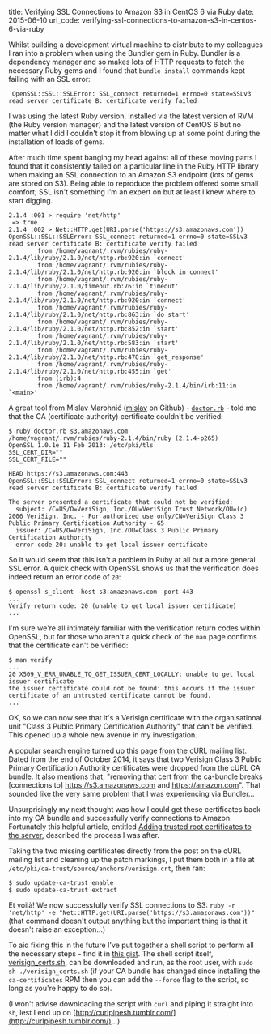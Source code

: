 title: Verifying SSL Connections to Amazon S3 in CentOS 6 via Ruby
date: 2015-06-10
url_code: verifying-ssl-connections-to-amazon-s3-in-centos-6-via-ruby

Whilst building a development virtual machine to distribute to my colleagues I ran into a problem when using the Bundler gem in Ruby. Bundler is a dependency manager and so makes lots of HTTP requests to fetch the necessary Ruby gems and I found that `bundle install` commands kept failing with an SSL error:

     OpenSSL::SSL::SSLError: SSL_connect returned=1 errno=0 state=SSLv3 read server certificate B: certificate verify failed

I was using the latest Ruby version, installed via the latest version of RVM (the Ruby version manager) and the latest version of CentOS 6 but no matter what I did I couldn't stop it from blowing up at some point during the installation of loads of gems.

After much time spent banging my head against all of these moving parts I found that it consistently failed on a particular line in the Ruby HTTP library when making an SSL connection to an Amazon S3 endpoint (lots of gems are stored on S3). Being able to reproduce the problem offered some small comfort; SSL isn't something I'm an expert on but at least I knew where to start digging.

    2.1.4 :001 > require 'net/http'
     => true 
    2.1.4 :002 > Net::HTTP.get(URI.parse('https://s3.amazonaws.com'))
    OpenSSL::SSL::SSLError: SSL_connect returned=1 errno=0 state=SSLv3 read server certificate B: certificate verify failed
            from /home/vagrant/.rvm/rubies/ruby-2.1.4/lib/ruby/2.1.0/net/http.rb:920:in `connect'
            from /home/vagrant/.rvm/rubies/ruby-2.1.4/lib/ruby/2.1.0/net/http.rb:920:in `block in connect'
            from /home/vagrant/.rvm/rubies/ruby-2.1.4/lib/ruby/2.1.0/timeout.rb:76:in `timeout'
            from /home/vagrant/.rvm/rubies/ruby-2.1.4/lib/ruby/2.1.0/net/http.rb:920:in `connect'
            from /home/vagrant/.rvm/rubies/ruby-2.1.4/lib/ruby/2.1.0/net/http.rb:863:in `do_start'
            from /home/vagrant/.rvm/rubies/ruby-2.1.4/lib/ruby/2.1.0/net/http.rb:852:in `start'
            from /home/vagrant/.rvm/rubies/ruby-2.1.4/lib/ruby/2.1.0/net/http.rb:583:in `start'
            from /home/vagrant/.rvm/rubies/ruby-2.1.4/lib/ruby/2.1.0/net/http.rb:478:in `get_response'
            from /home/vagrant/.rvm/rubies/ruby-2.1.4/lib/ruby/2.1.0/net/http.rb:455:in `get'
            from (irb):4
            from /home/vagrant/.rvm/rubies/ruby-2.1.4/bin/irb:11:in `<main>'

A great tool from Mislav Marohnić ([mislav](https://github.com/mislav) on Github) - [`doctor.rb`](https://raw.githubusercontent.com/mislav/ssl-tools/master/doctor.rb) - told me that the CA (certificate authority) certificate couldn't be verified:

    $ ruby doctor.rb s3.amazonaws.com
    /home/vagrant/.rvm/rubies/ruby-2.1.4/bin/ruby (2.1.4-p265)
    OpenSSL 1.0.1e 11 Feb 2013: /etc/pki/tls
    SSL_CERT_DIR=""
    SSL_CERT_FILE=""

    HEAD https://s3.amazonaws.com:443
    OpenSSL::SSL::SSLError: SSL_connect returned=1 errno=0 state=SSLv3 read server certificate B: certificate verify failed

    The server presented a certificate that could not be verified:
      subject: /C=US/O=VeriSign, Inc./OU=VeriSign Trust Network/OU=(c) 2006 VeriSign, Inc. - For authorized use only/CN=VeriSign Class 3 Public Primary Certification Authority - G5
      issuer: /C=US/O=VeriSign, Inc./OU=Class 3 Public Primary Certification Authority
      error code 20: unable to get local issuer certificate

So it would seem that this isn't a problem in Ruby at all but a more general SSL error. A quick check with OpenSSL shows us that the verification does indeed return an error code of `20`:

    $ openssl s_client -host s3.amazonaws.com -port 443
    ...
    Verify return code: 20 (unable to get local issuer certificate)
    ...

I'm sure we're all intimately familiar with the verification return codes within OpenSSL, but for those who aren't a quick check of the `man` page confirms that the certificate can't be verified:

    $ man verify
    ...
    20 X509_V_ERR_UNABLE_TO_GET_ISSUER_CERT_LOCALLY: unable to get local issuer certificate
    the issuer certificate could not be found: this occurs if the issuer certificate of an untrusted certificate cannot be found.
    ...

OK, so we can now see that it's a Verisign certificate with the organisational unit "Class 3 Public Primary Certification Authority" that can't be verified. This opened up a whole new avenue in my investigation.

A popular search engine turned up this [page from the cURL mailing list](http://curl.haxx.se/mail/archive-2014-10/0062.html). Dated from the end of October 2014, it says that two Verisign Class 3 Public Primary Certification Authority certificates were dropped from the cURL CA bundle. It also mentions that, "removing that cert from the ca-bundle breaks [connections to] https://s3.amazonaws.com and https://amazon.com". That sounded like the very same problem that I was experiencing via Bundler...

Unsurprisingly my next thought was how I could get these certificates back into my CA bundle and successfully verify connections to Amazon. Fortunately this helpful article, entitled [Adding trusted root certificates to the server](http://kb.kerio.com/product/kerio-connect/server-configuration/ssl-certificates/adding-trusted-root-certificates-to-the-server-1605.html), described the process I was after.

Taking the two missing certificates directly from the post on the cURL mailing list and cleaning up the patch markings, I put them both in a file at `/etc/pki/ca-trust/source/anchors/verisign.crt`, then ran:

    $ sudo update-ca-trust enable
    $ sudo update-ca-trust extract

Et voilà! We now successfully verify SSL connections to S3: `ruby -r 'net/http' -e "Net::HTTP.get(URI.parse('https://s3.amazonaws.com'))"` (that command doesn't output anything but the important thing is that it doesn't raise an exception...)

To aid fixing this in the future I've put together a shell script to perform all the necessary steps - find it in [this gist](https://gist.github.com/grahamlyons/fa36fe35e798e5cf7ae3). The shell script itself, [verisign_certs.sh](https://gist.githubusercontent.com/grahamlyons/fa36fe35e798e5cf7ae3/raw/b86a31375fa9075730386bb7f25bf983e845d0f3/verisign_certs.sh), can be downloaded and run, as the root user, with `sudo sh ./verisign_certs.sh` (if your CA bundle has changed since installing the `ca-certificates` RPM then you can add the `--force` flag to the script, so long as you're happy to do so).

(I won't advise downloading the script with `curl` and piping it straight into `sh`, lest I end up on [http://curlpipesh.tumblr.com/](http://curlpipesh.tumblr.com/)...)
